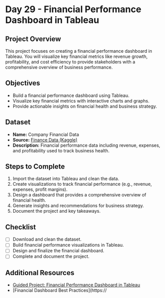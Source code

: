 # Day 29 - Financial Performance Dashboard in Tableau

## Project Overview
This project focuses on creating a financial performance dashboard in Tableau. You will visualize key financial metrics like revenue growth, profitability, and cost efficiency to provide stakeholders with a comprehensive overview of business performance.

## Objectives
- Build a financial performance dashboard using Tableau.
- Visualize key financial metrics with interactive charts and graphs.
- Provide actionable insights on financial health and business strategy.

## Dataset
- **Name:** Company Financial Data
- **Source:** [Finance Data (Kaggle)](https://www.kaggle.com/datasets/timoboz/finance-data)
- **Description:** Financial performance data including revenue, expenses, and profitability used to track business health.

## Steps to Complete
1. Import the dataset into Tableau and clean the data.
2. Create visualizations to track financial performance (e.g., revenue, expenses, profit margins).
3. Design a dashboard that provides a comprehensive overview of financial health.
4. Generate insights and recommendations for business strategy.
5. Document the project and key takeaways.

## Checklist
- [ ] Download and clean the dataset.
- [ ] Build financial performance visualizations in Tableau.
- [ ] Design and finalize the financial dashboard.
- [ ] Complete and document the project.

## Additional Resources
- [Guided Project: Financial Performance Dashboard in Tableau](https://www.coursera.org/learn/financial-dashboard-tableau)
- [Financial Dashboard Best Practices](https://
